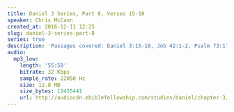 ```yaml
---
title: Daniel 3 Series, Part 8, Verses 15-18
speaker: Chris McCann
created_at: 2016-12-11 12:25
slug: daniel-3-series-part-8
series: true
description: 'Passages covered: Daniel 3:15-18, Job 42:1-2, Psalm 73:17-19.'
audio:
  mp3_low:
    length: '55:58'
    bitrate: 32 Kbps
    sample_rate: 22050 Hz
    size: 12.8 MB
    size_bytes: 13435441
    url: http://audiocdn.ebiblefellowship.com/studies/daniel/chapter-3/2016.12.11_McCann_-_Daniel_3_Series_Part_8.mp3
---
```

